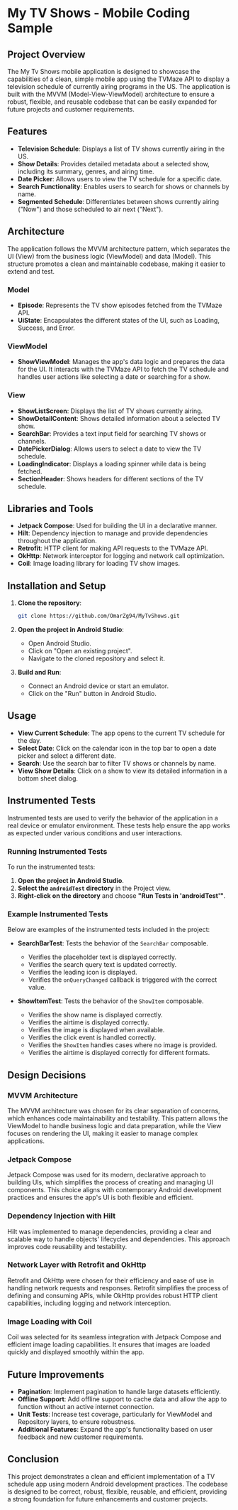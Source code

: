 
# My TV Shows - Mobile Coding Sample

## Project Overview

The My Tv Shows mobile application is designed to showcase the capabilities of a clean, simple mobile app using the TVMaze API to display a television schedule of currently airing programs in the US. The application is built with the MVVM (Model-View-ViewModel) architecture to ensure a robust, flexible, and reusable codebase that can be easily expanded for future projects and customer requirements.

## Features

- **Television Schedule**: Displays a list of TV shows currently airing in the US.
- **Show Details**: Provides detailed metadata about a selected show, including its summary, genres, and airing time.
- **Date Picker**: Allows users to view the TV schedule for a specific date.
- **Search Functionality**: Enables users to search for shows or channels by name.
- **Segmented Schedule**: Differentiates between shows currently airing ("Now") and those scheduled to air next ("Next").

## Architecture

The application follows the MVVM architecture pattern, which separates the UI (View) from the business logic (ViewModel) and data (Model). This structure promotes a clean and maintainable codebase, making it easier to extend and test.

### Model

- **Episode**: Represents the TV show episodes fetched from the TVMaze API.
- **UiState**: Encapsulates the different states of the UI, such as Loading, Success, and Error.

### ViewModel

- **ShowViewModel**: Manages the app's data logic and prepares the data for the UI. It interacts with the TVMaze API to fetch the TV schedule and handles user actions like selecting a date or searching for a show.

### View

- **ShowListScreen**: Displays the list of TV shows currently airing.
- **ShowDetailContent**: Shows detailed information about a selected TV show.
- **SearchBar**: Provides a text input field for searching TV shows or channels.
- **DatePickerDialog**: Allows users to select a date to view the TV schedule.
- **LoadingIndicator**: Displays a loading spinner while data is being fetched.
- **SectionHeader**: Shows headers for different sections of the TV schedule.

## Libraries and Tools

- **Jetpack Compose**: Used for building the UI in a declarative manner.
- **Hilt**: Dependency injection to manage and provide dependencies throughout the application.
- **Retrofit**: HTTP client for making API requests to the TVMaze API.
- **OkHttp**: Network interceptor for logging and network call optimization.
- **Coil**: Image loading library for loading TV show images.

## Installation and Setup

1. **Clone the repository**:
    ```sh
    git clone https://github.com/OmarZg94/MyTvShows.git
    ```

2. **Open the project in Android Studio**:
    - Open Android Studio.
    - Click on "Open an existing project".
    - Navigate to the cloned repository and select it.

3. **Build and Run**:
    - Connect an Android device or start an emulator.
    - Click on the "Run" button in Android Studio.

## Usage

- **View Current Schedule**: The app opens to the current TV schedule for the day.
- **Select Date**: Click on the calendar icon in the top bar to open a date picker and select a different date.
- **Search**: Use the search bar to filter TV shows or channels by name.
- **View Show Details**: Click on a show to view its detailed information in a bottom sheet dialog.

## Instrumented Tests

Instrumented tests are used to verify the behavior of the application in a real device or emulator environment. These tests help ensure the app works as expected under various conditions and user interactions.

### Running Instrumented Tests

To run the instrumented tests:

1. **Open the project in Android Studio**.
2. **Select the `androidTest` directory** in the Project view.
3. **Right-click on the directory** and choose **"Run Tests in 'androidTest'"**.

### Example Instrumented Tests

Below are examples of the instrumented tests included in the project:

- **SearchBarTest**: Tests the behavior of the `SearchBar` composable.
    - Verifies the placeholder text is displayed correctly.
    - Verifies the search query text is updated correctly.
    - Verifies the leading icon is displayed.
    - Verifies the `onQueryChanged` callback is triggered with the correct value.

- **ShowItemTest**: Tests the behavior of the `ShowItem` composable.
    - Verifies the show name is displayed correctly.
    - Verifies the airtime is displayed correctly.
    - Verifies the image is displayed when available.
    - Verifies the click event is handled correctly.
    - Verifies the `ShowItem` handles cases where no image is provided.
    - Verifies the airtime is displayed correctly for different formats.

## Design Decisions

### MVVM Architecture

The MVVM architecture was chosen for its clear separation of concerns, which enhances code maintainability and testability. This pattern allows the ViewModel to handle business logic and data preparation, while the View focuses on rendering the UI, making it easier to manage complex applications.

### Jetpack Compose

Jetpack Compose was used for its modern, declarative approach to building UIs, which simplifies the process of creating and managing UI components. This choice aligns with contemporary Android development practices and ensures the app's UI is both flexible and efficient.

### Dependency Injection with Hilt

Hilt was implemented to manage dependencies, providing a clear and scalable way to handle objects' lifecycles and dependencies. This approach improves code reusability and testability.

### Network Layer with Retrofit and OkHttp

Retrofit and OkHttp were chosen for their efficiency and ease of use in handling network requests and responses. Retrofit simplifies the process of defining and consuming APIs, while OkHttp provides robust HTTP client capabilities, including logging and network interception.

### Image Loading with Coil

Coil was selected for its seamless integration with Jetpack Compose and efficient image loading capabilities. It ensures that images are loaded quickly and displayed smoothly within the app.

## Future Improvements

- **Pagination**: Implement pagination to handle large datasets efficiently.
- **Offline Support**: Add offline support to cache data and allow the app to function without an active internet connection.
- **Unit Tests**: Increase test coverage, particularly for ViewModel and Repository layers, to ensure robustness.
- **Additional Features**: Expand the app's functionality based on user feedback and new customer requirements.

## Conclusion

This project demonstrates a clean and efficient implementation of a TV schedule app using modern Android development practices. The codebase is designed to be correct, robust, flexible, reusable, and efficient, providing a strong foundation for future enhancements and customer projects.
